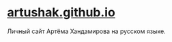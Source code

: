 # [artushak.github.io](https://artushak.github.io)

Личный сайт Артёма Хандамирова на русском языке.
